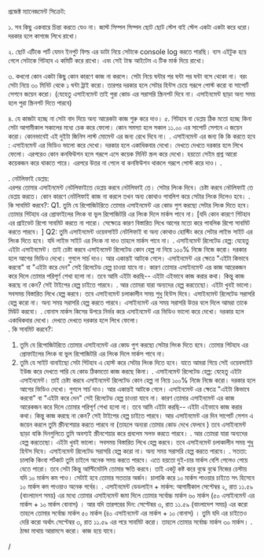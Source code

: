 
প্রজেক্ট ম্যানেজমেন্ট সিক্রেট:

১. সব কিছু একবারে চিন্তা করতে যেও না। জাস্ট সিম্পল সিম্পল ছোট ছোট স্টেপ বাই স্টেপ একটা একটা করে ধরো। দরকার হলে কাগজে লিখে রাখো। 

২. ছোট এটিকে পার্ট যেমন ইনপুট ফিল্ড এর ডাটা নিয়ে সেটাকে console log করতে পারছি। ব্যস এইটুক হয়ে গেলে সেটাকে গিটহাব এ কমিটি করে রাখো। এবং সেই টাস্ক আইটেম এ টিক মার্ক দিয়ে রাখো। 

৩. কখনো কোন একটা কিছু কোন কারণে কাজ না করলে। সেটা নিয়ে ঘন্টার পর ঘন্টা পর ঘন্টা বসে থেকো না। বরং সেটা নিয়ে ৩০ মিনিট থেকে ১ ঘন্টা ট্রাই করো। তারপর দরকার হলে সেটার হিন্টস চেয়ে গরূপে পোস্ট করো বা সাপোর্ট সেশনে জয়েন করো। (যেহেতু এসাইনমেন্ট তাই পুরা কোড এর সরাসরি স্ক্রিনশট দিবে না। এসাইনমেন্ট ছাড়া অন্য সময় হলে পুরা স্ক্রিনশট দিতে পারবে)

৪. যে কাজটা হচ্ছে না সেটা বাদ দিয়ে অন্য আরেকটা কাজ শুরু করে দাও। 
৫. গিটহাব বা ডেপ্লয় ঠিক মতো হচ্ছে কিনা সেটা আগামীকাল সকালের মধ্যে চেক করে ফেলো। কোন সমস্যা হলে সকাল ১১.০০ এর সাপোর্ট সেশনে এ জয়েন করো।  কোনভাবেই এই দুইটা জিনিস লাস্ট মোমেন্ট এর জন্য রেখে দিবে না। 
.
এসাইনমেন্ট এর জন্য কি কি করতে হবে : 
এসাইনমেন্ট এর ভিডিও ভালো করে দেখো। দরকার হলে একাধিকবার দেখো। দেখতে দেখতে দরকার হলে লিখে ফেলো। এরপরেও কোন কনফিউশন হলে গরূপে এসে কয়েক মিনিট স্ক্রল করে দেখো। হয়তো সেইম প্রশ্ন আরো কয়েকজন করে থাকতে পারে। এরপরে উত্তর না পেলে বা কনফিউশন থাকলে গরূপে পোস্ট করে দাও। 
.

.
নেটলিফাই ডেপ্লয়:  
এরপর তোমার এসাইনমেন্ট নেটলিফাইতে ডেপ্লয় করবে নেটলিফাই তে। সেটার লিংক দিবে। চেষ্টা করবে নেটলিফাই তে ডেপ্লয় করতে। কোন কারণে নেটলিফাই কাজ না করলে তখন অন্য কোথাও পাবলিশ করে সেটার লিংক দিলেও হবে। 
.
কি সাবমিট করবে?:
Q1. তুমি যে রিপোজিটরিতে তোমার এসাইনমেন্ট এর কোড পুশ করছো সেটার লিংক দিতে হবে। তোমার গিটহাব এর প্রোফাইলের লিংক বা ভুল রিপোজিটরি এর লিংক দিলে মার্কস পাবে না। [যদি কোন কারণে গিটহাব এর প্রাইভেট রিপো সাবমিট করতে না পারো। সেক্ষেত্রে কারণ বিস্তারিত লিখে আগের মতো করে পাবলিক রিপো সাবমিট করতে পারবে। ]
Q2: তুমি এসাইনমেন্ট ওয়েবসাইট নেটলিফাই বা অন্য কোথাও হোস্টিং করে সেটার লাইভ সাইট এর লিংক দিতে হবে। যদি লাইভ সাইট এর লিংক না দাও তাহলে মার্কস পাবে না।
.
এসাইনমেন্ট রিলেটেড হেল্প:
যেহেতু এইটা এসাইনমেন্ট। তাই চেষ্টা করবে এসাইনমেন্ট রিলেটেড কোন হেল্প না নিয়ে ১০০% নিজে নিজে করো। দরকার হলে আগের ভিডিও দেখো।  গুগলে সার্চ দাও। আর একান্তই আটকে গেলে। এসাইনমেন্ট এর ক্ষেত্রে "এইটা কিভাবে করবো" বা "এইটা করে দেন" সেই রিলেটেড হেল্প চাওয়া যাবে না। কারণ তোমার এসাইনমেন্ট এর কাজ আরেকজন করে দিলে তোমার পরিপূর্ণ শেখা হলো না। তবে আমি এইটা করছি-- এইটা এইভাবে কাজ করার কথা। কিন্তু কাজ করছে না কেন? সেই টাইপের হেল্প চাইতে পারবে। 
.
 আর তোমরা যারা অন্যদের হেল্প করতেছো। এইটা খুবই ভালো। সবসময় বিস্তারিত লিখে হেল্প করবে। তবে এসাইনমেন্ট চলাকালীন সময় শুধু হিন্টস দিবে। এসাইনমেন্ট রিলেটেড সরাসরি হেল্প করো না। অন্য সময় সরাসরি হেল্প করতে পারবে। এসাইনমেন্ট এর সময় সরাসরি উত্তর বলে দিলে আমরা তাকে মিউট করবো। 
.
বোনাস মার্কস কিসের উপরে নির্ভর করে 
এসাইনমেন্ট এর ভিডিও ভালো করে দেখো। দরকার হলে একাধিকবার দেখো। দেখতে দেখতে দরকার হলে লিখে ফেলো।  
.
কি সাবমিট করবে?:
1. তুমি যে রিপোজিটরিতে তোমার এসাইনমেন্ট এর কোড পুশ করছো সেটার লিংক দিতে হবে। তোমার গিটহাব এর প্রোফাইলের লিংক বা ভুল রিপোজিটরি এর লিংক দিলে মার্কস পাবে না।
2. তুমি যে সাইট বানাইছো সেটা গিটহাব এ হোস্ট করে সেটার লিংক দিতে হবে। যাতে আমরা গিয়ে সেই ওয়েবসাইট ইউজ করে দেখতে পারি যে কোড ঠিকমতো কাজ করছে কিনা। 
. 
এসাইনমেন্ট রিলেটেড হেল্প:
যেহেতু এইটা এসাইনমেন্ট। তাই চেষ্টা করবে এসাইনমেন্ট রিলেটেড কোন হেল্প না নিয়ে ১০০% নিজে নিজে করো। দরকার হলে আগের ভিডিও দেখো।  গুগলে সার্চ দাও। আর একান্তই আটকে গেলে। এসাইনমেন্ট এর ক্ষেত্রে "এইটা কিভাবে করবো" বা "এইটা করে দেন" সেই রিলেটেড হেল্প চাওয়া যাবে না। কারণ তোমার এসাইনমেন্ট এর কাজ আরেকজন করে দিলে তোমার পরিপূর্ণ শেখা হলো না। তবে আমি এইটা করছি-- এইটা এইভাবে কাজ করার কথা। কিন্তু কাজ করছে না কেন? সেই টাইপের হেল্প চাইতে পারবে। আর এসাইনমেন্ট এর দিন সাপোর্ট সেশন এ জয়েন করলে তুমি স্ক্রীনশেয়ার করতে পারবে না (তাহলে অন্যরা তোমার কোড দেখে ফেলবে ) তবে এসাইনমেন্ট ছাড়া বাকি দিনগুলিতে তুমি অবশ্যই স্ক্রীনশেয়ার করে প্রবলেম সলভ করতে পারবে। 
.
 আর তোমরা যারা অন্যদের হেল্প করতেছো। এইটা খুবই ভালো। সবসময় বিস্তারিত লিখে হেল্প করবে। তবে এসাইনমেন্ট চলাকালীন সময় শুধু হিন্টস দিবে। এসাইনমেন্ট রিলেটেড সরাসরি হেল্প করো না। অন্য সময় সরাসরি হেল্প করতে পারবে। 
.
সততা:
চালাকি কিংবা শর্টকাট তুমি চাইলে অনেক সময় করতে পারবে। এতে হয়তো দুই-চার মার্কস বেশি পেলেও পেয়ে যেতে পারো। তবে সেটা কিন্তু আল্টিমেটলি তোমার ক্ষতি করবে। তাই একটু কষ্ট করে বুঝে বুঝে নিজের চেস্টায় যদি ১০ মার্কস কম পাও। সেটাই হবে তোমার সততার অর্জন। চালাকি করে ১০ মার্কস পাওয়ার চাইতে সৎ হিসেবে ১০ মার্কস কম পাওয়াও অনেক গর্বের।
.
এসাইনমেন্ট ডেডলাইন + মার্কস:
আগামীকাল সেপ্টেম্বর ২, রাত ১১.৫৯ (বাংলাদেশ সময়) এর মধ্যে তোমার এসাইনমেন্ট জমা দিলে তোমার সর্বোচ্চ মার্কস ৬০ মার্কস (৫০ এসাইনমেন্ট এর মার্কস + ১০ মার্কস বোনাস) । আর যদি তারপরের দিন: সেপ্টেম্বর ৩, রাত ১১.৫৯ (বাংলাদেশ সময়) এর করো তাহলে তোমার সর্বোচ্চ মার্কস ৫০ মার্কস (৪০ এসাইনমেন্ট এর মার্কস + ১০ বোনাস) । তুমি যদি এর চাইতেও দেরি করো অর্থাৎ সেপ্টেম্বর ৩, রাত ১১.৫৯ এর পরে সাবমিট করো। তাহলে তোমার সর্বোচ্চ মার্কস ৩০ মার্কস।
.
ঠান্ডা মাথায় আরামসে করো। কাজ হয়ে যাবে।


/